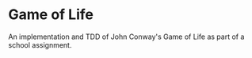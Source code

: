 ﻿# Game of Life
An implementation and TDD of John Conway's Game of Life as part of a school assignment.  
